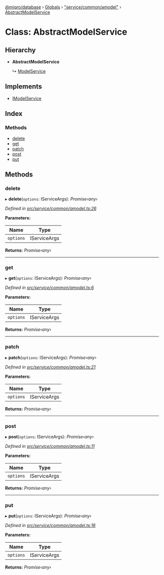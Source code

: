 [@miqro/database](../README.md) › [Globals](../globals.md) › ["service/common/amodel"](../modules/_service_common_amodel_.md) › [AbstractModelService](_service_common_amodel_.abstractmodelservice.md)

# Class: AbstractModelService

## Hierarchy

* **AbstractModelService**

  ↳ [ModelService](_service_model_.modelservice.md)

## Implements

* [IModelService](../interfaces/_service_common_model_.imodelservice.md)

## Index

### Methods

* [delete](_service_common_amodel_.abstractmodelservice.md#delete)
* [get](_service_common_amodel_.abstractmodelservice.md#get)
* [patch](_service_common_amodel_.abstractmodelservice.md#patch)
* [post](_service_common_amodel_.abstractmodelservice.md#post)
* [put](_service_common_amodel_.abstractmodelservice.md#put)

## Methods

###  delete

▸ **delete**(`options`: IServiceArgs): *Promise‹any›*

*Defined in [src/service/common/amodel.ts:26](https://github.com/claukers/miqro-sequelize/blob/4b86ec0/src/service/common/amodel.ts#L26)*

**Parameters:**

Name | Type |
------ | ------ |
`options` | IServiceArgs |

**Returns:** *Promise‹any›*

___

###  get

▸ **get**(`options`: IServiceArgs): *Promise‹any›*

*Defined in [src/service/common/amodel.ts:6](https://github.com/claukers/miqro-sequelize/blob/4b86ec0/src/service/common/amodel.ts#L6)*

**Parameters:**

Name | Type |
------ | ------ |
`options` | IServiceArgs |

**Returns:** *Promise‹any›*

___

###  patch

▸ **patch**(`options`: IServiceArgs): *Promise‹any›*

*Defined in [src/service/common/amodel.ts:21](https://github.com/claukers/miqro-sequelize/blob/4b86ec0/src/service/common/amodel.ts#L21)*

**Parameters:**

Name | Type |
------ | ------ |
`options` | IServiceArgs |

**Returns:** *Promise‹any›*

___

###  post

▸ **post**(`options`: IServiceArgs): *Promise‹any›*

*Defined in [src/service/common/amodel.ts:11](https://github.com/claukers/miqro-sequelize/blob/4b86ec0/src/service/common/amodel.ts#L11)*

**Parameters:**

Name | Type |
------ | ------ |
`options` | IServiceArgs |

**Returns:** *Promise‹any›*

___

###  put

▸ **put**(`options`: IServiceArgs): *Promise‹any›*

*Defined in [src/service/common/amodel.ts:16](https://github.com/claukers/miqro-sequelize/blob/4b86ec0/src/service/common/amodel.ts#L16)*

**Parameters:**

Name | Type |
------ | ------ |
`options` | IServiceArgs |

**Returns:** *Promise‹any›*
